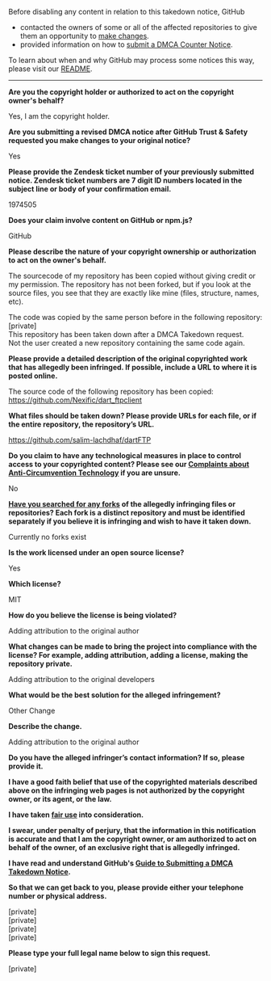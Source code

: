 Before disabling any content in relation to this takedown notice, GitHub
- contacted the owners of some or all of the affected repositories to give them an opportunity to [make changes](https://docs.github.com/en/github/site-policy/dmca-takedown-policy#a-how-does-this-actually-work).
- provided information on how to [submit a DMCA Counter Notice](https://docs.github.com/en/articles/guide-to-submitting-a-dmca-counter-notice).

To learn about when and why GitHub may process some notices this way, please visit our [README](https://github.com/github/dmca/blob/master/README.md#anatomy-of-a-takedown-notice).

---

**Are you the copyright holder or authorized to act on the copyright owner's behalf?**

Yes, I am the copyright holder.

**Are you submitting a revised DMCA notice after GitHub Trust & Safety requested you make changes to your original notice?**

Yes

**Please provide the Zendesk ticket number of your previously submitted notice. Zendesk ticket numbers are 7 digit ID numbers located in the subject line or body of your confirmation email.**

1974505

**Does your claim involve content on GitHub or npm.js?**

GitHub

**Please describe the nature of your copyright ownership or authorization to act on the owner's behalf.**

The sourcecode of my repository has been copied without giving credit or my permission.
The repository has not been forked, but if you look at the source files, you see that they are exactly like mine (files, structure, names, etc).

The code was copied by the same person before in the following repository: [private]  
This repository has been taken down after a DMCA Takedown request.  
Not the user created a new repository containing the same code again.

**Please provide a detailed description of the original copyrighted work that has allegedly been infringed. If possible, include a URL to where it is posted online.**

The source code of the following repository has been copied: https://github.com/Nexific/dart_ftpclient

**What files should be taken down? Please provide URLs for each file, or if the entire repository, the repository’s URL.**

https://github.com/salim-lachdhaf/dartFTP

**Do you claim to have any technological measures in place to control access to your copyrighted content? Please see our <a href="https://docs.github.com/articles/guide-to-submitting-a-dmca-takedown-notice#complaints-about-anti-circumvention-technology">Complaints about Anti-Circumvention Technology</a> if you are unsure.**

No

**<a href="https://docs.github.com/articles/dmca-takedown-policy#b-what-about-forks-or-whats-a-fork">Have you searched for any forks</a> of the allegedly infringing files or repositories? Each fork is a distinct repository and must be identified separately if you believe it is infringing and wish to have it taken down.**

Currently no forks exist

**Is the work licensed under an open source license?**

Yes

**Which license?**

MIT

**How do you believe the license is being violated?**

Adding attribution to the original author

**What changes can be made to bring the project into compliance with the license? For example, adding attribution, adding a license, making the repository private.**

Adding attribution to the original developers

**What would be the best solution for the alleged infringement?**

Other Change

**Describe the change.**

Adding attribution to the original author

**Do you have the alleged infringer’s contact information? If so, please provide it.**

**I have a good faith belief that use of the copyrighted materials described above on the infringing web pages is not authorized by the copyright owner, or its agent, or the law.**

**I have taken <a href="https://www.lumendatabase.org/topics/22">fair use</a> into consideration.**

**I swear, under penalty of perjury, that the information in this notification is accurate and that I am the copyright owner, or am authorized to act on behalf of the owner, of an exclusive right that is allegedly infringed.**

**I have read and understand GitHub's <a href="https://docs.github.com/articles/guide-to-submitting-a-dmca-takedown-notice/">Guide to Submitting a DMCA Takedown Notice</a>.**

**So that we can get back to you, please provide either your telephone number or physical address.**

[private]  
[private]  
[private]  
[private]  

**Please type your full legal name below to sign this request.**

[private]
